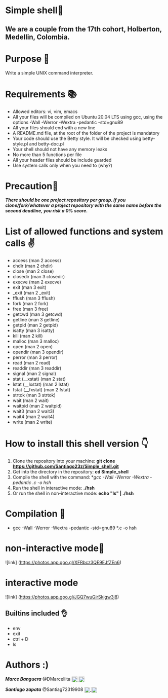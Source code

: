 # Simple shell📝

## We are a couple from the 17th cohort, Holberton, Medellin, Colombia.

# Purpose 🫡

Write a simple UNIX command interpreter.

# Requirements 📚

- Allowed editors: vi, vim, emacs
- All your files will be compiled on Ubuntu 20.04 LTS using gcc, using the options -Wall -Werror -Wextra -pedantic -std=gnu89
- All your files should end with a new line
- A README.md file, at the root of the folder of the project is mandatory
- Your code should use the Betty style. It will be checked using betty-style.pl and betty-doc.pl
- Your shell should not have any memory leaks
- No more than 5 functions per file
- All your header files should be include guarded
- Use system calls only when you need to (why?)

# Precaution🚨

***There should be one project repository per group. If you clone/fork/whatever a project repository with the same name before the second deadline, you risk a 0% score.***

# List of allowed functions and system calls ✌️

- access (man 2 access)
- chdir (man 2 chdir)
- close (man 2 close)
- closedir (man 3 closedir)
- execve (man 2 execve)
- exit (man 3 exit)
- _exit (man 2 _exit)
- fflush (man 3 fflush)
- fork (man 2 fork)
- free (man 3 free)
- getcwd (man 3 getcwd)
- getline (man 3 getline)
- getpid (man 2 getpid)
- isatty (man 3 isatty)
- kill (man 2 kill)
- malloc (man 3 malloc)
- open (man 2 open)
- opendir (man 3 opendir)
- perror (man 3 perror)
- read (man 2 read)
- readdir (man 3 readdir)
- signal (man 2 signal)
- stat (__xstat) (man 2 stat)
- lstat (__lxstat) (man 2 lstat)
- fstat (__fxstat) (man 2 fstat)
- strtok (man 3 strtok)
- wait (man 2 wait)
- waitpid (man 2 waitpid)
- wait3 (man 2 wait3)
- wait4 (man 2 wait4)
- write (man 2 write)

# How to install this shell version 👇

 1. Clone the repository into your machine: **git clone https://github.com/Santiago23z/Simple_shell.git**
 2. Get into the directory in the repository: **cd Simple_shell**
 3. Compile the shell with the command: **gcc -Wall -Werror -Wextra -pedantic *.c -o hsh**
 4. Run the shell in interactive mode: **./hsh**
 5. Or run the shell in non-interactive mode: **echo "ls" | ./hsh**

# Compilation 🤞

- gcc -Wall -Werror -Wextra -pedantic -std=gnu89 *.c -o hsh

# non-interactive mode🦾
![link] (https://photos.app.goo.gl/XFRbcz3QE9EJfZEn6)

# interactive mode
![link] (https://photos.app.goo.gl/JGQ7wuGirSkigw3j8)

## Builtins included 👌

- env
- exit
- ctrl + D
- ls

# Authors :)

***Marce Banguera*** @DMarceliita <a href="https://twitter.com/DMarceliita" rel= "nofollow"> <img width="18px" align="center"
src="https://raw.githubusercontent.com/rahulbanerjee26/githubAboutMeGenerator/main/icons/twitter.svg" style="max-width: 100%;"> <a href="https://github.com/dianabanguera"> <img width="18px" align="center" src="https://raw.githubusercontent.com/rahulbanerjee26/githubAboutMeGenerator/main/icons/github.svg" style="max-width: 100%;"></a>
 
***Santiago zapata*** @Santiag72319908 <a href="https://twitter.com/Santiag72319908" rel= "nofollow"> <img width="18px" align="center"
src="https://raw.githubusercontent.com/rahulbanerjee26/githubAboutMeGenerator/main/icons/twitter.svg" style="max-width: 100%;"> <a href="https://github.com/Santiago23z"> <img width="18px" align="center" src="https://raw.githubusercontent.com/rahulbanerjee26/githubAboutMeGenerator/main/icons/github.svg" style="max-width: 100%;"></a>
 




